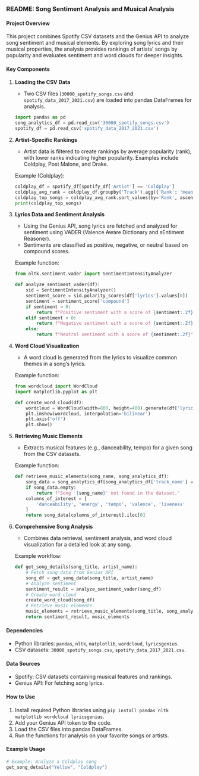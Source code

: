 ### README: Song Sentiment Analysis and Musical Analysis  

#### Project Overview  
This project combines Spotify CSV datasets and the Genius API to analyze song sentiment and musical elements. By exploring song lyrics and their musical properties, the analysis provides rankings of artists' songs by popularity and evaluates sentiment and word clouds for deeper insights.  

#### Key Components  

1. **Loading the CSV Data**  
   - Two CSV files (`30000_spotify_songs.csv` and `spotify_data_2017_2021.csv`) are loaded into pandas DataFrames for analysis.  

   ```python
   import pandas as pd
   song_analytics_df = pd.read_csv('30000_spotify_songs.csv')
   spotify_df = pd.read_csv('spotify_data_2017_2021.csv')
   ```

2. **Artist-Specific Rankings**  
   - Artist data is filtered to create rankings by average popularity (rank), with lower ranks indicating higher popularity. Examples include Coldplay, Post Malone, and Drake.  

   Example (Coldplay):  
   ```python
   coldplay_df = spotify_df[spotify_df['Artist'] == 'Coldplay']
   coldplay_avg_rank = coldplay_df.groupby('Track').agg({'Rank': 'mean'}).reset_index()
   coldplay_top_songs = coldplay_avg_rank.sort_values(by='Rank', ascending=True)
   print(coldplay_top_songs)
   ```

3. **Lyrics Data and Sentiment Analysis**  
   - Using the Genius API, song lyrics are fetched and analyzed for sentiment using VADER (Valence Aware Dictionary and sEntiment Reasoner).  
   - Sentiments are classified as positive, negative, or neutral based on compound scores.  

   Example function:  
   ```python
   from nltk.sentiment.vader import SentimentIntensityAnalyzer
   
   def analyze_sentiment_vader(df):
       sid = SentimentIntensityAnalyzer()
       sentiment_score = sid.polarity_scores(df['lyrics'].values[0])
       sentiment = sentiment_score['compound']
       if sentiment > 0:
           return f"Positive sentiment with a score of {sentiment:.2f}"
       elif sentiment < 0:
           return f"Negative sentiment with a score of {sentiment:.2f}"
       else:
           return f"Neutral sentiment with a score of {sentiment:.2f}"
   ```

4. **Word Cloud Visualization**  
   - A word cloud is generated from the lyrics to visualize common themes in a song’s lyrics.  

   Example function:  
   ```python
   from wordcloud import WordCloud
   import matplotlib.pyplot as plt
   
   def create_word_cloud(df):
       wordcloud = WordCloud(width=800, height=400).generate(df['lyrics'].values[0])
       plt.imshow(wordcloud, interpolation='bilinear')
       plt.axis('off')
       plt.show()
   ```

5. **Retrieving Music Elements**  
   - Extracts musical features (e.g., danceability, tempo) for a given song from the CSV datasets.  

   Example function:  
   ```python
   def retrieve_music_elements(song_name, song_analytics_df):
       song_data = song_analytics_df[song_analytics_df['track_name'] == song_name]
       if song_data.empty:
           return f"Song '{song_name}' not found in the dataset."
       columns_of_interest = [
           'danceability', 'energy', 'tempo', 'valence', 'liveness'
       ]
       return song_data[columns_of_interest].iloc[0]
   ```

6. **Comprehensive Song Analysis**  
   - Combines data retrieval, sentiment analysis, and word cloud visualization for a detailed look at any song.  

   Example workflow:  
   ```python
   def get_song_details(song_title, artist_name):
       # Fetch song data from Genius API
       song_df = get_song_data(song_title, artist_name)
       # Analyze sentiment
       sentiment_result = analyze_sentiment_vader(song_df)
       # Create word cloud
       create_word_cloud(song_df)
       # Retrieve music elements
       music_elements = retrieve_music_elements(song_title, song_analytics_df)
       return sentiment_result, music_elements
   ```

#### Dependencies  
- Python libraries: `pandas`, `nltk`, `matplotlib`, `wordcloud`, `lyricsgenius`.  
- CSV datasets: `30000_spotify_songs.csv`, `spotify_data_2017_2021.csv`.  

#### Data Sources  
- Spotify: CSV datasets containing musical features and rankings.  
- Genius API: For fetching song lyrics.  

#### How to Use  
1. Install required Python libraries using `pip install pandas nltk matplotlib wordcloud lyricsgenius`.  
2. Add your Genius API token to the code.  
3. Load the CSV files into pandas DataFrames.  
4. Run the functions for analysis on your favorite songs or artists.  

#### Example Usage  
```python
# Example: Analyze a Coldplay song
get_song_details("Yellow", "Coldplay")
```
